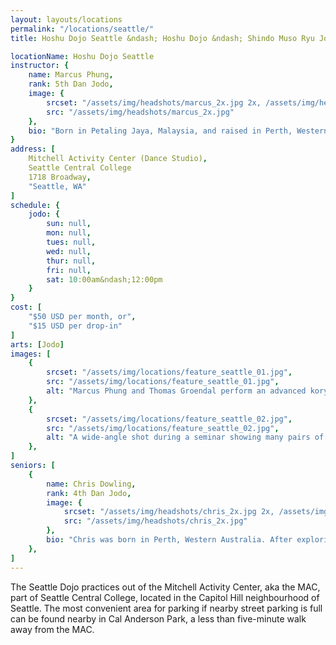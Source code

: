 ```yaml
---
layout: layouts/locations
permalink: "/locations/seattle/"
title: Hoshu Dojo Seattle &ndash; Hoshu Dojo &ndash; Shindo Muso Ryu Jodo and Daito Ryu Aikijujutsu

locationName: Hoshu Dojo Seattle
instructor: {
    name: Marcus Phung,
    rank: 5th Dan Jodo,
    image: {
        srcset: "/assets/img/headshots/marcus_2x.jpg 2x, /assets/img/headshots/marcus_1x.jpg 1x",
        src: "/assets/img/headshots/marcus_2x.jpg"
    },
    bio: "Born in Petaling Jaya, Malaysia, and raised in Perth, Western Australia, Marcus dabbled in Chinese martial arts from a young age before committing to studying ZNKR (Zen Nippon Kendo Renmei) Iaido and ZNKR Jodo in 2004. In 2007, Marcus moved to Seattle, Washington and continued to practice both arts. In 2012 Marcus met Thomas Groendal during the Jodo workshop at the AUSKF Iaido Nationals. He began training in ZNKR Jodo with Tom shortly after, and with Tom&apos;s guidance and encouragement, started the Seattle branch of Hoshu Dojo in late 2012. He began instruction in Shindo Muso Ryu Jojutsu under Goto-Sensei in 2013, and stopped practicing Iaido that same year to focus his efforts on Jodo and Shindo Muso Ryu."
}
address: [
    Mitchell Activity Center (Dance Studio),
    Seattle Central College
    1718 Broadway,
    "Seattle, WA"
]
schedule: {
    jodo: {
        sun: null,
        mon: null,
        tues: null,
        wed: null,
        thur: null,
        fri: null,
        sat: 10:00am&ndash;12:00pm
    }
}
cost: [
    "$50 USD per month, or",
    "$15 USD per drop-in"
]
arts: [Jodo]
images: [
    {
        srcset: "/assets/img/locations/feature_seattle_01.jpg",
        src: "/assets/img/locations/feature_seattle_01.jpg",
        alt: "Marcus Phung and Thomas Groendal perform an advanced koryu technique using a jitte, on a colourfully-lit stage at Seattle's Cherry Blossom Festival. Marcus is fervently striking to Thomas' head to finish the technique."
    },
    {
        srcset: "/assets/img/locations/feature_seattle_02.jpg",
        src: "/assets/img/locations/feature_seattle_02.jpg",
        alt: "A wide-angle shot during a seminar showing many pairs of students practicing at Seatte's Mitchell Activity Center."
    },
]
seniors: [
    {
        name: Chris Dowling,
        rank: 4th Dan Jodo,
        image: {
            srcset: "/assets/img/headshots/chris_2x.jpg 2x, /assets/img/headshots/chris_1x.jpg 1x",
            src: "/assets/img/headshots/chris_2x.jpg"
        },
        bio: "Chris was born in Perth, Western Australia. After exploring several martial arts, he began training in ZNKR Iaido and ZNKR Jodo around the same time as Marcus, continuing until an unrelated injury in 2007 forced him to stop. In 2013, he relocated to Seattle, Washington, and resumed Jodo practice in 2018 at the Seattle branch under Marcus&apos;s instruction."
    },
]
---
```


<p>The Seattle Dojo practices out of the Mitchell Activity Center, aka the MAC, part of Seattle Central College, located in the Capitol Hill neighbourhood of Seattle. The most convenient area for parking if nearby street parking is full can be found nearby in Cal Anderson Park, a less than five-minute walk away from the MAC.</p>